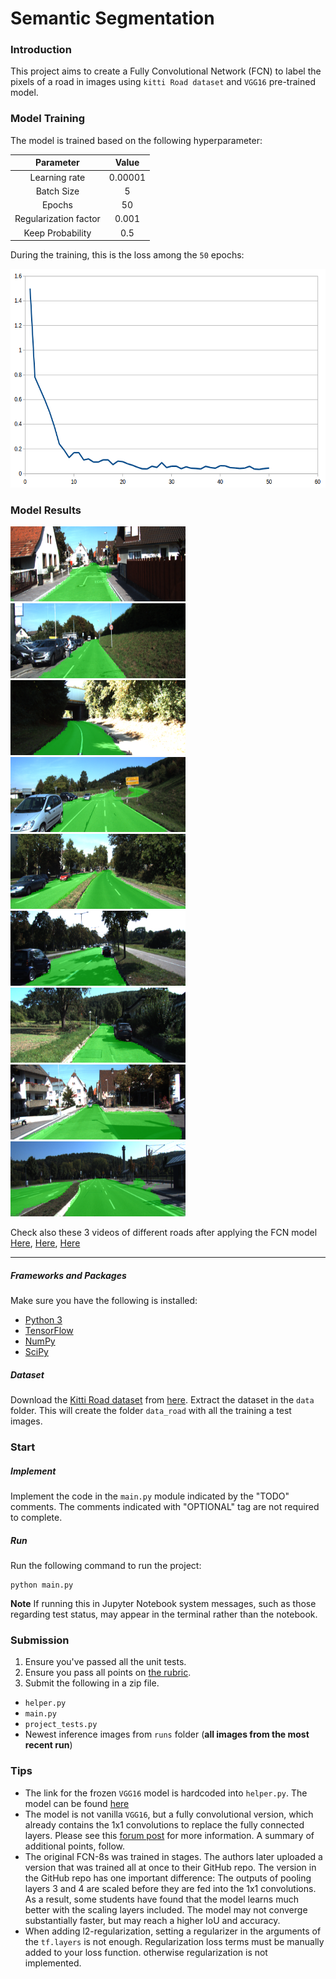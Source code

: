 # Semantic Segmentation
### Introduction
This project aims to create a Fully Convolutional Network (FCN) to label the pixels of a road in images using `kitti Road dataset` and `VGG16` pre-trained model.

### Model Training

The model is trained based on the following hyperparameter:

| Parameter        | Value   | 
|:-------------:|:-------------:| 
| Learning rate      | 0.00001        | 
| Batch Size      | 5      |
| Epochs      | 50      |
| Regularization factor     | 0.001        |
| Keep Probability     | 0.5        |


During the training, this is the loss among the `50` epochs:

<img src="./Samples/loss.png" height="350" width="600"/>

### Model Results

<p>
  <img src="./Samples/1.png" height="120" width="280"/>
  <img src="./Samples/2.png" height="120" width="280"/>
  <img src="./Samples/3.png" height="120" width="280"/>
  <img src="./Samples/4.png" height="120" width="280"/>
  <img src="./Samples/5.png" height="120" width="280"/>
  <img src="./Samples/6.png" height="120" width="280"/>
  <img src="./Samples/7.png" height="120" width="280"/>
  <img src="./Samples/8.png" height="120" width="280"/>
  <img src="./Samples/9.png" height="120" width="280"/>
</p>

Check also these 3 videos of different roads after applying the FCN model [Here](./videos/1.mp4), [Here](./videos/2.mp4), [Here](./videos/3.mp4) 

---

##### Frameworks and Packages
Make sure you have the following is installed:
 - [Python 3](https://www.python.org/)
 - [TensorFlow](https://www.tensorflow.org/)
 - [NumPy](http://www.numpy.org/)
 - [SciPy](https://www.scipy.org/)
##### Dataset
Download the [Kitti Road dataset](http://www.cvlibs.net/datasets/kitti/eval_road.php) from [here](http://www.cvlibs.net/download.php?file=data_road.zip).  Extract the dataset in the `data` folder.  This will create the folder `data_road` with all the training a test images.

### Start
##### Implement
Implement the code in the `main.py` module indicated by the "TODO" comments.
The comments indicated with "OPTIONAL" tag are not required to complete.
##### Run
Run the following command to run the project:
```
python main.py
```
**Note** If running this in Jupyter Notebook system messages, such as those regarding test status, may appear in the terminal rather than the notebook.

### Submission
1. Ensure you've passed all the unit tests.
2. Ensure you pass all points on [the rubric](https://review.udacity.com/#!/rubrics/989/view).
3. Submit the following in a zip file.
 - `helper.py`
 - `main.py`
 - `project_tests.py`
 - Newest inference images from `runs` folder  (**all images from the most recent run**)
 
 ### Tips
- The link for the frozen `VGG16` model is hardcoded into `helper.py`.  The model can be found [here](https://s3-us-west-1.amazonaws.com/udacity-selfdrivingcar/vgg.zip)
- The model is not vanilla `VGG16`, but a fully convolutional version, which already contains the 1x1 convolutions to replace the fully connected layers. Please see this [forum post](https://discussions.udacity.com/t/here-is-some-advice-and-clarifications-about-the-semantic-segmentation-project/403100/8?u=subodh.malgonde) for more information.  A summary of additional points, follow. 
- The original FCN-8s was trained in stages. The authors later uploaded a version that was trained all at once to their GitHub repo.  The version in the GitHub repo has one important difference: The outputs of pooling layers 3 and 4 are scaled before they are fed into the 1x1 convolutions.  As a result, some students have found that the model learns much better with the scaling layers included. The model may not converge substantially faster, but may reach a higher IoU and accuracy. 
- When adding l2-regularization, setting a regularizer in the arguments of the `tf.layers` is not enough. Regularization loss terms must be manually added to your loss function. otherwise regularization is not implemented.
 
